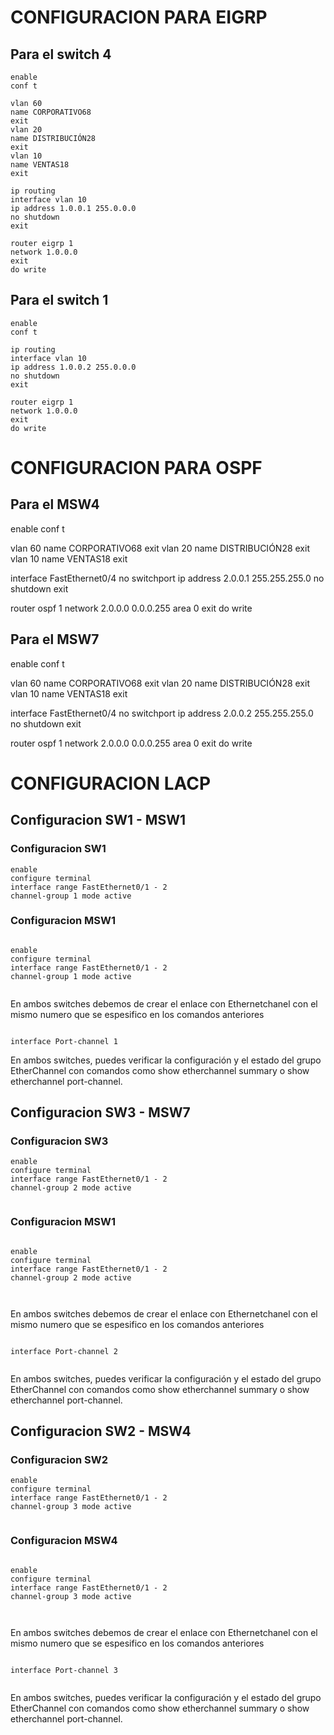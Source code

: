# CONFIGURACION PARA EIGRP

## Para el switch 4
```
enable
conf t

vlan 60
name CORPORATIVO68
exit
vlan 20
name DISTRIBUCIÓN28
exit
vlan 10
name VENTAS18
exit

ip routing
interface vlan 10
ip address 1.0.0.1 255.0.0.0
no shutdown
exit

router eigrp 1
network 1.0.0.0
exit
do write
```

## Para el switch 1
```
enable
conf t

ip routing
interface vlan 10
ip address 1.0.0.2 255.0.0.0
no shutdown
exit

router eigrp 1
network 1.0.0.0
exit
do write

```

# CONFIGURACION PARA OSPF

## Para el MSW4

enable
conf t

vlan 60
name CORPORATIVO68
exit
vlan 20
name DISTRIBUCIÓN28
exit
vlan 10
name VENTAS18
exit

interface FastEthernet0/4
no switchport
ip address 2.0.0.1 255.255.255.0
no shutdown
exit

router ospf 1
network 2.0.0.0 0.0.0.255 area 0
exit
do write


## Para el MSW7

enable
conf t

vlan 60
name CORPORATIVO68
exit
vlan 20
name DISTRIBUCIÓN28
exit
vlan 10
name VENTAS18
exit

interface FastEthernet0/4
no switchport
ip address 2.0.0.2 255.255.255.0
no shutdown
exit

router ospf 1
network 2.0.0.0 0.0.0.255 area 0
exit
do write





# CONFIGURACION LACP 

## Configuracion  SW1 - MSW1

### Configuracion SW1

```
enable
configure terminal
interface range FastEthernet0/1 - 2
channel-group 1 mode active

```

### Configuracion MSW1
```

enable
configure terminal
interface range FastEthernet0/1 - 2  
channel-group 1 mode active 


```

En ambos switches debemos de crear el enlace con Ethernetchanel con el mismo numero que se espesifico en los comandos anteriores  

```

interface Port-channel 1

```
En ambos switches, puedes verificar la configuración y el estado del grupo EtherChannel con comandos como show etherchannel summary o show etherchannel port-channel. 


## Configuracion  SW3 - MSW7

### Configuracion SW3

```
enable
configure terminal
interface range FastEthernet0/1 - 2
channel-group 2 mode active


```

### Configuracion MSW1
```

enable
configure terminal
interface range FastEthernet0/1 - 2
channel-group 2 mode active



```

En ambos switches debemos de crear el enlace con Ethernetchanel con el mismo numero que se espesifico en los comandos anteriores  

```

interface Port-channel 2


```
En ambos switches, puedes verificar la configuración y el estado del grupo EtherChannel con comandos como show etherchannel summary o show etherchannel port-channel. 



## Configuracion  SW2 - MSW4

### Configuracion SW2

```
enable
configure terminal
interface range FastEthernet0/1 - 2
channel-group 3 mode active


```

### Configuracion MSW4
```

enable
configure terminal
interface range FastEthernet0/1 - 2
channel-group 3 mode active



```

En ambos switches debemos de crear el enlace con Ethernetchanel con el mismo numero que se espesifico en los comandos anteriores  

```

interface Port-channel 3


```
En ambos switches, puedes verificar la configuración y el estado del grupo EtherChannel con comandos como show etherchannel summary o show etherchannel port-channel. 